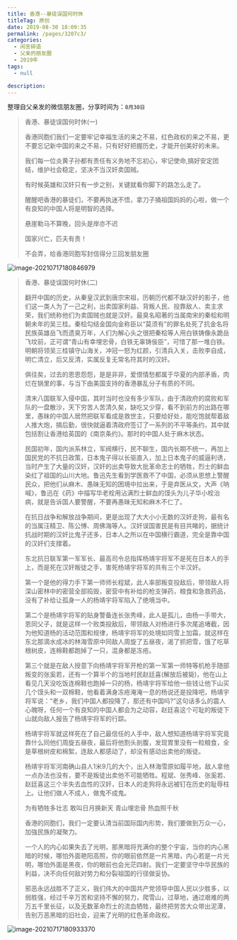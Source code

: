 ```yaml
---
title: 香港--暴徒误国何时休
titleTag: 原创
date: 2019-08-30 18:09:35
permalink: /pages/3207c3/
categories: 
  - 闲言碎语
  - 父亲的朋友圈
  - 2019年
tags: 
  - null

description: 
---
```

整理自父亲发的微信朋友圈，分享时间为：`8月30日`



> 香港、暴徒误国何时休(一)
>
> 香港同胞们我们一定要牢记幸福生活的来之不易，红色政权的来之不易，更不要忘记新中国的来之不易，只有好好把握历史，才能开创美好的未来。
>
> 我们每一位炎黄子孙都有责任有义务地不忘初心，牢记使命,搞好安定团结，维护社会稳定，坚决不当汉奸卖国贼。
>
> 有时候英雄和汉奸只有一步之别，关键就看你脚下的路怎么走了。
>
> 醒醒吧香港的暴徒们，不要再执迷不悟，拿刀子捅祖国妈妈的心啦，做一个有良知的中国人将是明智的选择。
>
> 悬崖勒马不算晚，回头是岸亦不迟
>
> 国家兴亡，匹夫有责！
>
> 不会弄，给香港同胞写封信得分三回发朋友圈

![image-20210717180846979](http://t.eryajf.net/imgs/2021/09/2b44ba84f1e3ef10.jpg)

> 香港、暴徒误国何时休(二)
>
> 翻开中国的历史，从秦皇汉武到唐宗宋祖，历朝历代都不缺汉奸的影子，他们这一类人为了一己之利，出卖国家利益、背叛人民、投靠敌人、卖主求荣，我们统称他们为卖国贼也就是汉奸。最臭名昭著的当属南宋的秦桧和明朝未年的吴三桂。秦桧勾结金国向金称臣以“莫须有”的罪名处死了抗金名将民族英雄岳飞而遗臭万年，人们为解心头之很把秦桧等人用白铁铸像永跪岳飞坟前，正可谓“青山有幸埋忠骨，白铁无辜铸佞臣”，可惜了那一堆白铁。明朝将领吴三桂镇守山海关，冲冠一怒为红颜，引清兵入关，击败李自成，明亡清立，后又反清，实属反复无常名符其时的汉奸。
>
> 俱往矣，过去的恩恩怨怨，是是非非，爱恨情愁都属于华夏的内部矛盾，肉烂在锅里的事，与当下由美国支持的香港暴乱分子有质的不同。
>
> 清末八国联军入侵中国，其时当时也没有多少军队，由于清政府的腐败和军队的一盘散沙，天下穷苦人苦清久矣，缺吃又少穿，看不到前方的出路在哪里，愚昧的中国人居然把联军看成是救世主，只要给好处，能吃饱就帮着敌人推大炮，搞后勤，很快就逼着清政府签订了一系列的不平等条约，其中就包括割让香港给英国的《南京条约》。那时的中国人处于麻木状态。
>
> 民国初年，国内派系林立，军阀横行，民不聊生，国内长期不统一，再加上国民党的不抗日政策，日本鬼子得以长驱直入，加上日本鬼子的威逼利诱，当时产生了大量的汉奸，汉奸的出卖导致大批革命志士的牺牲，烈士的鲜血染红了祖国的山川大地。鲁迅先生看到学医救不了中国，必须从思想上警醒民众，把他们从麻木、愚昧无知的困境中拉出来，于是弃医从文，大声《呐喊》，鲁迅在《药》中描写华老栓用沾满烈士鲜血的馍头为儿子华小栓治病，就是告诉国人要警醒，不要再愚昧无知和麻木不仁了。
>
> 在抗日战争和解放战争期间，更是出现了大大小小无数的汉奸走狗，最有名的当属汪精卫、陈公愽、周佛海等人。汉奸误国害民是有目共睹的，据统计抗战时期的汉奸比鬼子还多，日本人之所以在中国横行霸道，完全是靠中国的汉奸们支撑着。
>
> 东北抗日联军第一军军长、最高司令总指挥杨靖宇将军不是死在日本人的手上，而是死在汉奸叛徒之手，害死杨靖宇将军的共有三个半汉奸。
>
> 第一个是他的得力手下第一师师长程斌，此人率部叛变投敌后，带领敌人将深山密林中的密营全部捣毁，密营中有补给的枪支弹药，粮食和急救药品，没有了补给让孤身一人的杨靖宇将军陷入了绝境当中。
>
> 第二个是杨靖宇将军的贴身警备连长张秀峰，此人是孤儿，由杨一手带大，恩同父子，就是这样一个败类投敌后，带领敌人对杨进行多次尾追堵截，因为他知道杨的活动范围和规律，杨靖宇将军的处境如同雪上加霜，就这样在东北那滴水成冰的林海雪原中同敌人周旋了五昼夜，渴了抓把雪，饿了吃草根树皮，连棉鞋都跑掉了一只，混身都是冻疮。
>
> 第三个就是在敌人授意下向杨靖宇将军开枪的第一军第一师特等机枪手随部叛变的张奚若，还有一个算半个的当地村民赵廷喜(解放后被毙)，他在山上看见几天没吃饭连棉鞋也跑掉一只的杨，杨靖宇将军给他一些钱让他下山买几个馍头和一双棉鞋，他看着满身冻疮淹淹一息的杨说还是投降吧，杨靖宇将军说：“老乡，我们中国人都投降了，那还有中国吗?”这句话多么的震人心魄呀，任何一个有良知的中国人都会为之动容，赵廷喜这个可耻的叛徒下山就向敌人报告了杨靖宇将军的行踪。
>
> 杨靖宇将军就这样死在了自己最信任的人手中，敌人想知道杨靖宇将军究竟靠什么同他们周旋五昼夜，最后将他割头剖腹，发现胃里没有一粒粮食，全是草根树皮和棉絮，连敌人都感动了，却没有感动出卖他的叛徒。
>
> 杨靖宇将军河南确山县人1米9几的大个，出入林海雪原如履平地，敌人拿他一点办法也没有，要不是叛徒出卖他不可能牺牲。程斌、张秀峰、张奚若、赵廷喜这三个半失去血性的汉奸，日本人的走狗将永远被钉在历史的耻辱柱上。让他们做人不成人，做鬼不成鬼。
>
> 为有牺牲多壮志
> 敢叫日月换新天
> 青山埋忠骨
> 热血照千秋
>
> 香港的同胞们，我们一定要认清当前国际国内形势，我们要做到万众一心，加強民族的凝聚力。
>
> 一个人的内心如果失去了光明，那黑暗将充满你的整个宇宙，当你的内心黑暗的时候，哪怕外面艳阳高照，你的眼前依然是一片黑暗，内心若是一片光明，哪怕外面是黑夜，你的眼前也会光茫四射。我们一定要坚守中华民族的利益，决不向任何敌对势力和分裂祖国的行径做妥协。
>
> 邪恶永远战胜不了正义，我们伟大的中国共产党领导中国人民以少胜多，以弱胜强，经过千辛万苦和坚持不懈的努力，爬雪山，过草地，通过艰难的两万五千里长征，以及无数革命烈士的流血牺牲，最终把劳苦大众带出泥潭，告别万恶黑暗的旧社会，迎来了光明的红色革命政权。

![image-20210717180933370](http://t.eryajf.net/imgs/2021/09/ceff1d32c6814de5.jpg)

